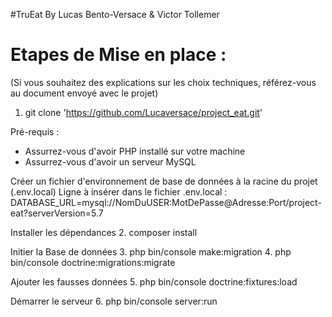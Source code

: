 #TruEat By Lucas Bento-Versace & Victor Tollemer


# Etapes de Mise en place :
(Si vous souhaitez des explications sur les choix techniques, référez-vous au document envoyé avec le projet)

1.  git clone 'https://github.com/Lucaversace/project_eat.git'

Pré-requis :
- Assurrez-vous d'avoir PHP installé sur votre machine
- Assurrez-vous d'avoir un serveur MySQL

Créer un fichier d'environnement de base de données à la racine du projet (.env.local)
Ligne à insérer dans le fichier .env.local : DATABASE_URL=mysql://NomDuUSER:MotDePasse@Adresse:Port/project-eat?serverVersion=5.7

Installer les dépendances
2. composer install

Initier la Base de données
3. php bin/console make:migration
4. php bin/console doctrine:migrations:migrate

Ajouter les fausses données 
5. php bin/console doctrine:fixtures:load

Démarrer le serveur
6. php bin/console server:run


